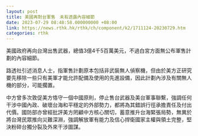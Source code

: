 ```yaml
---
layout: post
title: 美國再對台軍售　未有透露內容細節
date: 2023-07-29 08:48:58.000000000 +08:00
link: https://news.rthk.hk/rthk/ch/component/k2/1711124-20230729.htm
categories: rthk
---
```


美國政府再向台灣出售武器，總值3億4千5百萬美元，不過白宮方面無公布軍售計劃的內容細節。

路透社引述消息人士，指軍售計劃原本包括非武裝無人偵察機，但由於美方正研究要先移除一些只有美軍才能允許配備及使用的先進設備，因此計劃內涉及有關無人機的部分，可能擱置。

中方曾多次敦促美方恪守一個中國原則，停止售台武器及美台軍事聯繫，強調任何干涉中國內政、破壞台海和平穩定的外部勢力，都將為其錯誤行徑承擔責任及付出代價。國防部亦曾經批評美方罔顧中方核心關切，蓄意推升台海緊張局勢，無異於將台灣民眾推向災難深淵，強調解放軍有能力及信心捍衛國家主權與領土完整，堅決粉碎台獨分裂及外來干涉圖謀。

